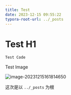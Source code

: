 ```yaml
---
title: Test
date: 2023-12-15 09:55:22
typora-root-url: ../_posts
---
```





# Test H1



```js
Test Code
```





Test Image

![image-20231215161814650](/img/image-20231215161814650.png)

这次是以 `../_posts` 为根